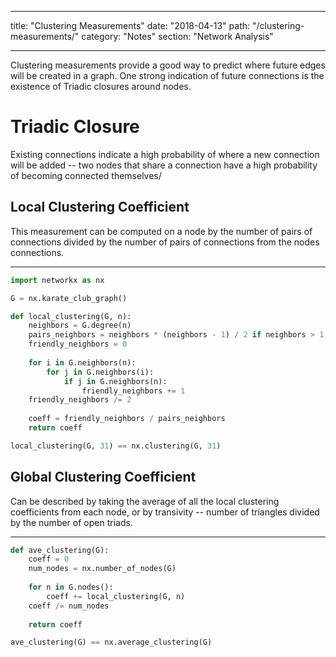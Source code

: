 
---
title: "Clustering Measurements"
date: "2018-04-13"
path: "/clustering-measurements/"
category: "Notes"
section: "Network Analysis"

---

Clustering measurements provide a good way to predict where future edges will be created in a graph. One strong indication of future connections is the existence of Triadic closures around nodes.

# Triadic Closure
Existing connections indicate a high probability of where a new connection will be added -- two nodes that share a connection have a high probability of becoming connected themselves/

## Local Clustering Coefficient
This measurement can be computed on a node by the number of pairs of connections divided by the number of pairs of connections from the nodes connections. 

---



```python
import networkx as nx

G = nx.karate_club_graph()

def local_clustering(G, n):
    neighbors = G.degree(n)
    pairs_neighbors = neighbors * (neighbors - 1) / 2 if neighbors > 1 else 1
    friendly_neighbors = 0
    
    for i in G.neighbors(n):
        for j in G.neighbors(i):
            if j in G.neighbors(n):
                friendly_neighbors += 1
    friendly_neighbors /= 2
    
    coeff = friendly_neighbors / pairs_neighbors
    return coeff

local_clustering(G, 31) == nx.clustering(G, 31)
```

## Global Clustering Coefficient
Can be described by taking the average of all the local clustering coefficients from each node, or by transivity -- number of triangles divided by the number of open triads.

---


```python
def ave_clustering(G):
    coeff = 0
    num_nodes = nx.number_of_nodes(G)
    
    for n in G.nodes():
        coeff += local_clustering(G, n)
    coeff /= num_nodes
    
    return coeff

ave_clustering(G) == nx.average_clustering(G)
```

